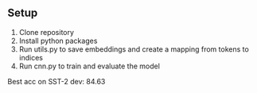 ## Setup
1. Clone repository
2. Install python packages
3. Run utils.py to save embeddings and create a mapping from tokens to indices
4. Run cnn.py to train and evaluate the model

Best acc on SST-2 dev: 84.63